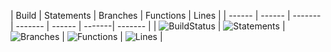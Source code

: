 | Build | Statements | Branches | Functions | Lines |
| ------ | ------ | ------- | ------- | ------ | -------| ------- |
| ![BuildStatus](https://img.shields.io/badge/Build-Passing-brightgreen.svg) | ![Statements](https://img.shields.io/badge/Coverage-100%25-brightgreen.svg "Make me better!") | ![Branches](https://img.shields.io/badge/Coverage-100%25-brightgreen.svg "Make me better!") | ![Functions](https://img.shields.io/badge/Coverage-100%25-brightgreen.svg "Make me better!") | ![Lines](https://img.shields.io/badge/Coverage-100%25-brightgreen.svg "Make me better!") |